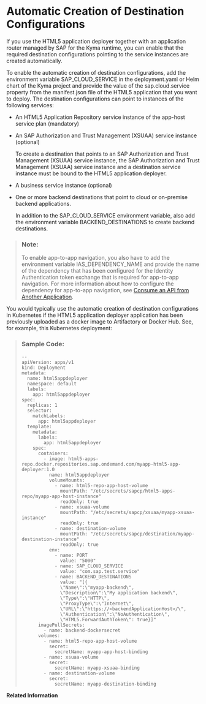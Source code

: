 <!-- loiobe0acbfdd48d4678b8b4d81f708c373b -->

# Automatic Creation of Destination Configurations

If you use the HTML5 application deployer together with an application router managed by SAP for the Kyma runtime, you can enable that the required destination configurations pointing to the service instances are created automatically.

To enable the automatic creation of destination configurations, add the environment variable SAP\_CLOUD\_SERVICE in the deployment.yaml or Helm chart of the Kyma project and provide the value of the sap.cloud.service property from the manifest.json file of the HTML5 application that you want to deploy. The destination configurations can point to instances of the following services:

-   An HTML5 Application Repository service instance of the app-host service plan \(mandatory\)

-   An SAP Authorization and Trust Management \(XSUAA\) service instance \(optional\)

    To create a destination that points to an SAP Authorization and Trust Management \(XSUAA\) service instance, the SAP Authorization and Trust Management \(XSUAA\) service instance and a destination service instance must be bound to the HTML5 application deployer.

-   A business service instance \(optional\)

-   One or more backend destinations that point to cloud or on-premise backend applications.

    In addition to the SAP\_CLOUD\_SERVICE environment variable, also add the environment variable BACKEND\_DESTINATIONS to create backend destinations.


> ### Note:  
> To enable app-to-app navigation, you also have to add the environment variable IAS\_DEPENDENCY\_NAME and provide the name of the dependency that has been configured for the Identity Authentication token exchange that is required for app-to-app navigation. For more information about how to configure the dependency for app-to-app navigation, see [Consume an API from Another Application](https://help.sap.com/docs/identity-authentication/identity-authentication-restricted/consume-api-from-another-application).

You would typically use the automatic creation of destination configurations in Kubernetes if the HTML5 application deployer application has been previously uploaded as a docker image to Artifactory or Docker Hub. See, for example, this Kubernetes deployment:

> ### Sample Code:  
> ```
> --
> apiVersion: apps/v1
> kind: Deployment
> metadata:
>   name: html5appdeployer
>   namespace: default
>   labels:
>     app: html5appdeployer
> spec:
>   replicas: 1
>   selector:
>     matchLabels:
>       app: html5appdeployer
>   template:
>     metadata:
>       labels:
>         app: html5appdeployer
>     spec:
>       containers:
>         - image: html5-apps-repo.docker.repositories.sap.ondemand.com/myapp-html5-app-deployer:1.0
>           name: html5appdeployer
>           volumeMounts:
>             - name: html5-repo-app-host-volume
>               mountPath: "/etc/secrets/sapcp/html5-apps-repo/myapp-app-host-instance"
>               readOnly: true
>             - name: xsuaa-volume
>               mountPath: "/etc/secrets/sapcp/xsuaa/myapp-xsuaa-instance"
>               readOnly: true
>             - name: destination-volume
>               mountPath: "/etc/secrets/sapcp/destination/myapp-destination-instance"
>               readOnly: true
>           env:
>             - name: PORT
>               value: "5000"
>             - name: SAP_CLOUD_SERVICE
>               value: "com.sap.test.service"
>             - name: BACKEND_DESTINATIONS
>               value: "[{
>               \"Name\":\"myapp-backend\",
>               \"Description\":\"My application backend\",
>               \"Type\":\"HTTP\",
>               \"ProxyType\":\"Internet\",
>               \"URL\":\"https://<backendApplicationHost>/\",
>               \"Authentication\":\"NoAuthentication\",
>               \"HTML5.ForwardAuthToken\": true}]"
>       imagePullSecrets:
>         - name: backend-dockersecret
>       volumes:
>         - name: html5-repo-app-host-volume
>           secret:
>             secretName: myapp-app-host-binding
>         - name: xsuaa-volume
>           secret:
>             secretName: myapp-xsuaa-binding
>         - name: destination-volume
>           secret:
>             secretName: myapp-destination-binding
> ```

**Related Information**  


 <?sap-ot O2O class="- topic/link " href="9675b64bc8014f4282e49d0cd8ce60fa.xml" text="" desc="" xtrc="link:1" xtrf="file:/home/builder/src/dita-all/jjq1673438782153/loio2080d0faf9d84ce6aa14caa4caa32935_en-US/src/content/localization/en-us/be0acbfdd48d4678b8b4d81f708c373b.xml" output-class="" outputTopicFile="file:/home/builder/tp.net.sf.dita-ot/2.3/plugins/com.elovirta.dita.markdown_1.3.0/xsl/dita2markdownImpl.xsl" ?> 

